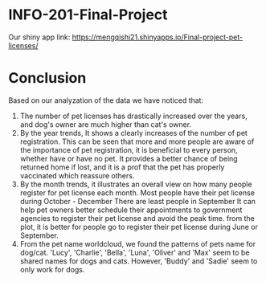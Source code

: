 # INFO-201-Final-Project
Our shiny app link:  https://mengqishi21.shinyapps.io/Final-project-pet-licenses/
# Conclusion
Based on our analyzation of the data we have noticed that:

1. The number of pet licenses has drastically increased over the years, and dog's owner are much higher than cat's owner.
2. By the year trends, It shows a clearly increases of the number of pet registration. This can be seen that more and more people are aware of the importance of pet registration, it is beneficial to every person, whether have or have no pet. It provides a better chance of being returned home if lost, and it is a prof that the pet has properly vaccinated which reassure others.
3. By the month trends, it illustrates an overall view on how many people register for pet license each month. Most people have their pet license during October - December There are least people in September It can help pet owners better schedule their appointments to government agencies to register their pet license and avoid the peak time. from the plot, it is better for people go to register their pet license during June or September.
4. From the pet name worldcloud, we found the patterns of pets name for dog/cat. 'Lucy', 'Charlie', 'Bella', 'Luna', 'Oliver' and 'Max' seem to be shared names for dogs and cats. However, 'Buddy' and 'Sadie' seem to only work for dogs.
